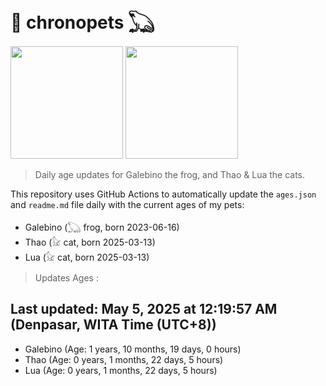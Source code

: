 # 🐾 chronopets 𓆏
<img src="https://github.com/user-attachments/assets/802b3632-7c4b-4232-a3a0-8b1d8fa6f04d" widht=180 height=180 >
<img src="https://github.com/user-attachments/assets/16687005-7ebb-4607-be57-0c8e528fed06" widht=180 height=180 >

> Daily age updates for Galebino the frog, and Thao & Lua the cats.

This repository uses GitHub Actions to automatically update the `ages.json` and `readme.md` file daily with the current ages of my pets: <br>
- Galebino (𓆏 frog, born 2023-06-16)
- Thao (𓃠 cat, born 2025-03-13)
- Lua (𓃠 cat, born 2025-03-13)

> Updates Ages :

## Last updated: May 5, 2025 at 12:19:57 AM (Denpasar, WITA Time (UTC+8))

- Galebino (Age: 1 years, 10 months, 19 days, 0 hours)
- Thao (Age: 0 years, 1 months, 22 days, 5 hours)
- Lua (Age: 0 years, 1 months, 22 days, 5 hours)

